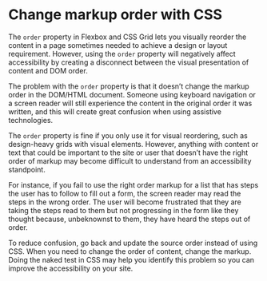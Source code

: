 # Change markup order with CSS

The `order` property in Flexbox and CSS Grid lets you visually reorder the content in a page sometimes needed to achieve a design or layout requirement. However, using the `order` property will negatively affect accessibility by creating a disconnect between the visual presentation of content and DOM order.

The problem with the `order` property is that it doesn’t change the markup order in the DOM/HTML document. Someone using keyboard navigation or a screen reader will still experience the content in the original order it was written, and this will create great confusion when using assistive technologies.

The `order` property is fine if you only use it for visual reordering, such as design-heavy grids with visual elements. However, anything with content or text that could be important to the site or user that doesn’t have the right order of markup may become difficult to understand from an accessibility standpoint.

For instance, if you fail to use the right order markup for a list that has steps the user has to follow to fill out a form, the screen reader may read the steps in the wrong order. The user will become frustrated that they are taking the steps read to them but not progressing in the form like they thought because, unbeknownst to them, they have heard the steps out of order.

To reduce confusion, go back and update the source order instead of using CSS. When you need to change the order of content, change the markup. Doing the naked test in CSS may help you identify this problem so you can improve the accessibility on your site.

